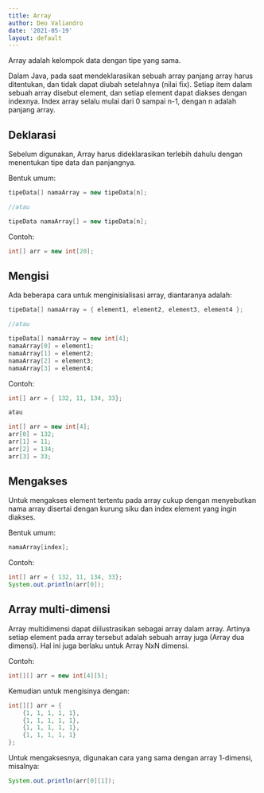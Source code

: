 ```yaml
---
title: Array
author: Deo Valiandro
date: '2021-05-19'
layout: default
---
```


Array adalah kelompok data dengan tipe yang sama.

Dalam Java, pada saat mendeklarasikan sebuah array panjang array harus
ditentukan, dan tidak dapat diubah setelahnya (nilai fix). Setiap item dalam
sebuah array disebut element, dan setiap element dapat diakses dengan indexnya.
Index array selalu mulai dari 0 sampai n-1, dengan n adalah panjang array.

## Deklarasi
Sebelum digunakan, Array harus dideklarasikan terlebih dahulu dengan
menentukan tipe data dan panjangnya.

Bentuk umum:

```java
tipeData[] namaArray = new tipeData[n];

//atau

tipeData namaArray[] = new tipeData[n];
```

Contoh:

```java
int[] arr = new int[20];
```

## Mengisi

Ada beberapa cara untuk menginisialisasi array, diantaranya adalah:

```java
tipeData[] namaArray = { element1, element2, element3, element4 };

//atau

tipeData[] namaArray = new int[4];
namaArray[0] = element1;
namaArray[1] = element2;
namaArray[2] = element3;
namaArray[3] = element4;
```

Contoh:

```java
int[] arr = { 132, 11, 134, 33};

atau

int[] arr = new int[4];
arr[0] = 132;
arr[1] = 11;
arr[2] = 134;
arr[3] = 33;
```

## Mengakses

Untuk mengakses element tertentu pada array cukup dengan menyebutkan nama array
disertai dengan kurung siku dan index element yang ingin diakses.

Bentuk umum:

```java
namaArray[index];
```

Contoh:

```java
int[] arr = { 132, 11, 134, 33};
System.out.println(arr[0]);
```

## Array multi-dimensi

Array multidimensi dapat diilustrasikan sebagai array dalam array. Artinya
setiap element pada array tersebut adalah sebuah array juga (Array dua dimensi).
Hal ini juga berlaku untuk Array NxN dimensi. 

Contoh:

```java
int[][] arr = new int[4][5];
```

Kemudian untuk mengisinya dengan:

```java
int[][] arr = {
    {1, 1, 1, 1, 1},
    {1, 1, 1, 1, 1},
    {1, 1, 1, 1, 1},
    {1, 1, 1, 1, 1}
};
```

Untuk mengaksesnya, digunakan cara yang sama dengan array 1-dimensi, misalnya:

```java
System.out.println(arr[0][1]);
```